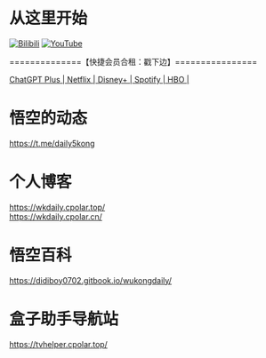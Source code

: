 # 从这里开始
 [![Bilibili](https://img.shields.io/badge/Bilibili-123456?logo=bilibili&logoColor=fff&labelColor=fb7299)](https://www.bilibili.com/video/BV1J4J3zAEDz) [![YouTube](https://img.shields.io/badge/YouTube-123456?logo=youtube&labelColor=ff0000)](https://youtu.be/WhtPERoU7PY)


==============【快捷会员合租：戳下边】================

[ChatGPT Plus | Netflix | Disney+ | Spotify | HBO |](https://naifei.pro/m/?rid=1p5c6/)

# 悟空的动态
https://t.me/daily5kong

# 个人博客
https://wkdaily.cpolar.top/ <br>
https://wkdaily.cpolar.cn/

# 悟空百科
https://didiboy0702.gitbook.io/wukongdaily/
# 盒子助手导航站
https://tvhelper.cpolar.top/
